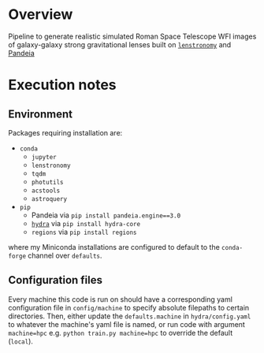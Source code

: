 # Overview

Pipeline to generate realistic simulated Roman Space Telescope WFI images of galaxy-galaxy strong gravitational lenses built on [`lenstronomy`](https://github.com/lenstronomy/lenstronomy) and [Pandeia](https://outerspace.stsci.edu/display/PEN)

# Execution notes

## Environment

Packages requiring installation are:
* `conda`
  * `jupyter`
  * `lenstronomy`
  * `tqdm`
  * `photutils`
  * `acstools`
  * `astroquery`
* `pip`
  * Pandeia via `pip install pandeia.engine==3.0`
  * [`hydra`](https://hydra.cc/docs/intro/) via `pip install hydra-core`
  * `regions` via `pip install regions`

where my Miniconda installations are configured to default to the `conda-forge` channel over `defaults`.

## Configuration files

Every machine this code is run on should have a corresponding yaml configuration file in `config/machine` to specify
absolute filepaths to certain directories. Then, either update the
`defaults.machine` in `hydra/config.yaml` to whatever the machine's yaml file is named, or run code with argument
`machine=hpc` e.g. `python train.py machine=hpc` to override the default (`local`).
